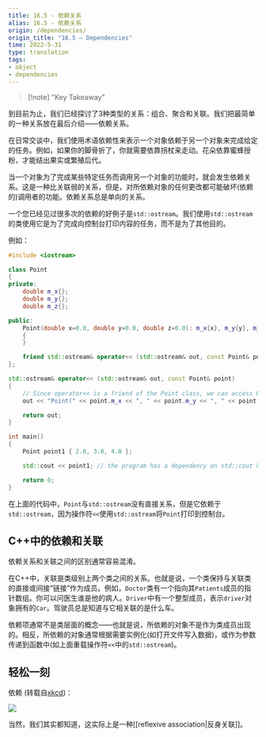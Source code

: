 ```yaml
---
title: 16.5 - 依赖关系
alias: 16.5 - 依赖关系
origin: /dependencies/
origin_title: "16.5 — Dependencies"
time: 2022-5-31
type: translation
tags:
- object
- dependencies
---
```



> [!note] "Key Takeaway"

到目前为止，我们已经探讨了3种类型的关系：组合、聚合和关联。我们把最简单的一种关系放在最后介绍——依赖关系。

在日常交谈中，我们使用术语依赖性来表示一个对象依赖于另一个对象来完成给定的任务。例如，如果你的脚骨折了，你就需要依靠拐杖来走动。花朵依靠蜜蜂授粉，才能结出果实或繁殖后代。

当一个对象为了完成某些特定任务而调用另一个对象的功能时，就会发生依赖关系。这是一种比关联弱的关系，但是，对所依赖对象的任何更改都可能破坏(依赖的)调用者的功能。依赖关系总是单向的关系。

一个您已经见过很多次的依赖的好例子是`std::ostream`。我们使用`std::ostream`的类使用它是为了完成向控制台打印内容的任务，而不是为了其他目的。

例如：

```cpp
#include <iostream>

class Point
{
private:
    double m_x{};
    double m_y{};
    double m_z{};

public:
    Point(double x=0.0, double y=0.0, double z=0.0): m_x{x}, m_y{y}, m_z{z}
    {
    }

    friend std::ostream& operator<< (std::ostream& out, const Point& point); // Point has a dependency on std::ostream here
};

std::ostream& operator<< (std::ostream& out, const Point& point)
{
    // Since operator<< is a friend of the Point class, we can access Point's members directly.
    out << "Point(" << point.m_x << ", " << point.m_y << ", " << point.m_z << ')';

    return out;
}

int main()
{
    Point point1 { 2.0, 3.0, 4.0 };

    std::cout << point1; // the program has a dependency on std::cout here

    return 0;
}
```

在上面的代码中，`Point`与`std::ostream`没有直接关系，但是它依赖于`std::ostream`，因为操作符`<<`使用`std::ostream`将`Point`打印到控制台。

## C++中的依赖和关联

依赖关系和关联之间的区别通常容易混淆。

在C++中，关联是类级别上两个类之间的关系。也就是说，一个类保持与关联类的直接或间接“链接”作为成员。例如，`Doctor`类有一个指向其`Patients`成员的指针数组。你可以问医生谁是他的病人。`Driver`中有一个整型成员，表示`driver`对象拥有的`Car`。驾驶员总是知道与它相关联的是什么车。

依赖项通常不是类层面的概念——也就是说，所依赖的对象不是作为类成员出现的。相反，所依赖的对象通常根据需要实例化(如打开文件写入数据)，或作为参数传递到函数中(如上面重载操作符`<<`中的`std::ostream`)。


## 轻松一刻

依赖 (转载自[xkcd](https://xkcd.com/754/))：

![](https://www.learncpp.com/ezoimgfmt/imgs.xkcd.com/comics/dependencies.png?ezimgfmt=rs:579x158/rscb2/ng:webp/ngcb2)

当然，我们其实都知道，这实际上是一种[[reflexive association|反身关联]]。